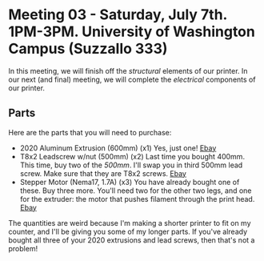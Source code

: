 # Meeting 03 - Saturday, July 7th. 1PM-3PM. University of Washington Campus (Suzzallo 333)

In this meeting, we will finish off the *structural* elements of our printer. In our next (and final) meeting, we will complete the *electrical* components of our printer.

## Parts

Here are the parts that you will need to purchase:

* 2020 Aluminum Extrusion (600mm) (x1)
  Yes, just one! [Ebay](https://www.ebay.com/itm/322880737350)
* T8x2 Leadscrew w/nut (500mm) (x2)
  Last time you bought 400mm. This time, buy two of the *500mm*. I'll swap you in third 500mm lead screw. Make sure that they are T8x2 screws. [Ebay](https://www.ebay.com/itm/322001200138?var=510950737978)
* Stepper Motor (Nema17, 1.7A) (x3)
  You have already bought one of these. Buy three more. You'll need two for the other two legs, and one for the extruder: the motor that pushes filament through the print head. [Ebay](https://www.ebay.com/itm/321966121485)
  
The quantities are weird because I'm making a shorter printer to fit on my counter, and I'll be giving you some of my longer parts. If you've already bought all three of your 2020 extrusions and lead screws, then that's not a problem!




